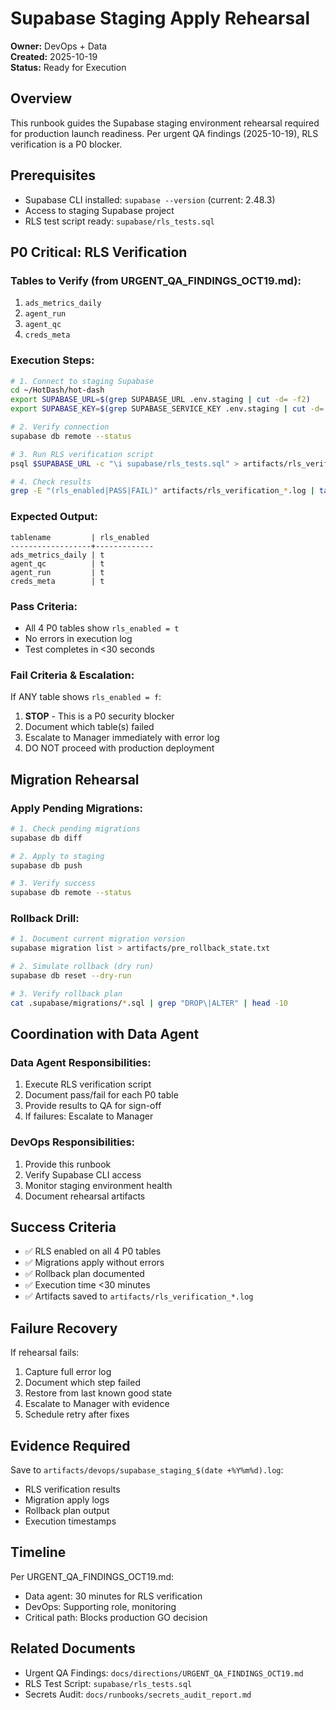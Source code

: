 # Supabase Staging Apply Rehearsal

**Owner:** DevOps + Data  
**Created:** 2025-10-19  
**Status:** Ready for Execution

## Overview

This runbook guides the Supabase staging environment rehearsal required for production launch readiness. Per urgent QA findings (2025-10-19), RLS verification is a P0 blocker.

## Prerequisites

- Supabase CLI installed: `supabase --version` (current: 2.48.3)
- Access to staging Supabase project
- RLS test script ready: `supabase/rls_tests.sql`

## P0 Critical: RLS Verification

### Tables to Verify (from URGENT_QA_FINDINGS_OCT19.md):

1. `ads_metrics_daily`
2. `agent_run`
3. `agent_qc`
4. `creds_meta`

### Execution Steps:

```bash
# 1. Connect to staging Supabase
cd ~/HotDash/hot-dash
export SUPABASE_URL=$(grep SUPABASE_URL .env.staging | cut -d= -f2)
export SUPABASE_KEY=$(grep SUPABASE_SERVICE_KEY .env.staging | cut -d= -f2)

# 2. Verify connection
supabase db remote --status

# 3. Run RLS verification script
psql $SUPABASE_URL -c "\i supabase/rls_tests.sql" > artifacts/rls_verification_$(date +%Y%m%d_%H%M%S).log 2>&1

# 4. Check results
grep -E "(rls_enabled|PASS|FAIL)" artifacts/rls_verification_*.log | tail -20
```

### Expected Output:

```
tablename         | rls_enabled
------------------+-------------
ads_metrics_daily | t
agent_qc          | t
agent_run         | t
creds_meta        | t
```

### Pass Criteria:

- All 4 P0 tables show `rls_enabled = t`
- No errors in execution log
- Test completes in <30 seconds

### Fail Criteria & Escalation:

If ANY table shows `rls_enabled = f`:

1. **STOP** - This is a P0 security blocker
2. Document which table(s) failed
3. Escalate to Manager immediately with error log
4. DO NOT proceed with production deployment

## Migration Rehearsal

### Apply Pending Migrations:

```bash
# 1. Check pending migrations
supabase db diff

# 2. Apply to staging
supabase db push

# 3. Verify success
supabase db remote --status
```

### Rollback Drill:

```bash
# 1. Document current migration version
supabase migration list > artifacts/pre_rollback_state.txt

# 2. Simulate rollback (dry run)
supabase db reset --dry-run

# 3. Verify rollback plan
cat .supabase/migrations/*.sql | grep "DROP\|ALTER" | head -10
```

## Coordination with Data Agent

### Data Agent Responsibilities:

1. Execute RLS verification script
2. Document pass/fail for each P0 table
3. Provide results to QA for sign-off
4. If failures: Escalate to Manager

### DevOps Responsibilities:

1. Provide this runbook
2. Verify Supabase CLI access
3. Monitor staging environment health
4. Document rehearsal artifacts

## Success Criteria

- ✅ RLS enabled on all 4 P0 tables
- ✅ Migrations apply without errors
- ✅ Rollback plan documented
- ✅ Execution time <30 minutes
- ✅ Artifacts saved to `artifacts/rls_verification_*.log`

## Failure Recovery

If rehearsal fails:

1. Capture full error log
2. Document which step failed
3. Restore from last known good state
4. Escalate to Manager with evidence
5. Schedule retry after fixes

## Evidence Required

Save to `artifacts/devops/supabase_staging_$(date +%Y%m%d).log`:

- RLS verification results
- Migration apply logs
- Rollback plan output
- Execution timestamps

## Timeline

Per URGENT_QA_FINDINGS_OCT19.md:

- Data agent: 30 minutes for RLS verification
- DevOps: Supporting role, monitoring
- Critical path: Blocks production GO decision

## Related Documents

- Urgent QA Findings: `docs/directions/URGENT_QA_FINDINGS_OCT19.md`
- RLS Test Script: `supabase/rls_tests.sql`
- Secrets Audit: `docs/runbooks/secrets_audit_report.md`
